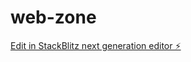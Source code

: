 # web-zone

[Edit in StackBlitz next generation editor ⚡️](https://stackblitz.com/~/github.com/yasen9999/web-zone)